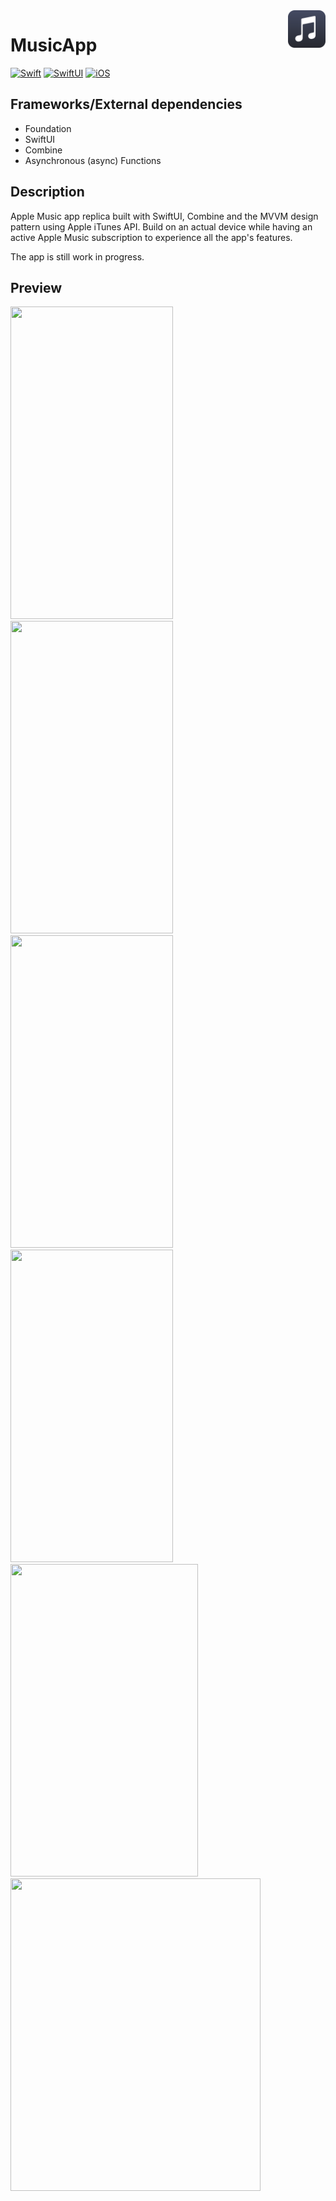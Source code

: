 <!-- HEADER -->
<img src="./Preview/AppIcon.png" width="60" align="right"/>
<h1> MusicApp </h1>

[![Swift](https://img.shields.io/badge/Swift-5.0-orange.svg?longCache=true&style=flat&logo=swift)][Swift]
[![SwiftUI](https://img.shields.io/badge/SwiftUI-3.0-blue.svg?longCache=true&style=flat&logo=swift&logoColor=blue)][Swift]
[![iOS](https://img.shields.io/badge/iOS-16.0+-lightgrey.svg?longCache=true&?style=flat&logo=apple)][iOS]




<!-- BODY -->

## Frameworks/External dependencies
- Foundation
- SwiftUI
- Combine
- Asynchronous (async) Functions

## Description
Apple Music app replica built with SwiftUI, Combine and the MVVM design pattern using Apple iTunes API.
Build on an actual device while having an active Apple Music subscription to experience all the app's features.

The app is still work in progress.


## Preview

<p align="left">
	<img src="./Preview/iphone-preview-1.gif" width= "260" height="500"/>
	<img src="./Preview/iphone-preview-2.gif" width= "260" height="500"/>
	<img src="./Preview/iphone-preview-3.gif" width= "260" height="500"/>
	<img src="./Preview/iphone-preview-4.gif" width= "260" height="500"/>
	<img src="./Preview/iphone-preview-darkmode.gif" width= "300" height="500"/>
	<img src="./Preview/ipad-preview.png"  width= "400" height="500"/>
</p>

<!-- FOOTER -->
<!-- Permanent links -->
[Swift]: https://www.swift.org
[iOS]: https://developer.apple.com/ios/




